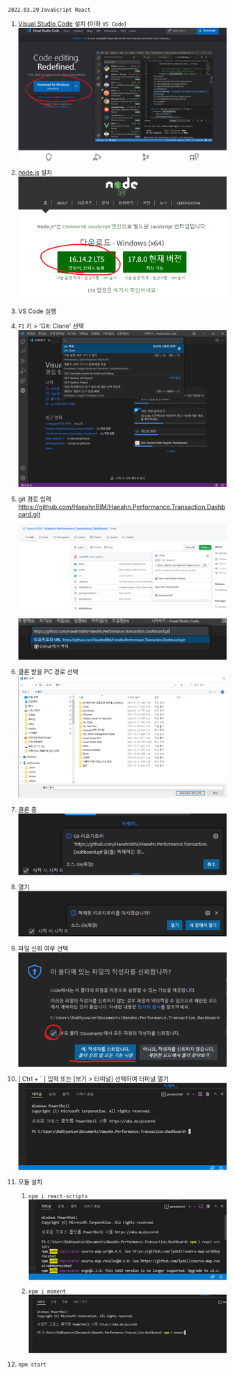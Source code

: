 `2022.03.29`
`JavaScript React`

1. [Visual Studio Code](https://code.visualstudio.com/) 설치 (이하 `VS Code`)  
![](images/20220330-085815.png)

2. [node.js](https://nodejs.org/ko/) 설치  
   ![](images/20220330-093226.png)

3. VS Code 실행
4. `F1` 키 > 'Git: Clone' 선택  
   ![](images/20220330-085936.png)

5. git 경로 입력  
   https://github.com/HaeahnBIM/Haeahn.Performance.Transaction.Dashboard.git  

   ![](images/20220330-090008.png)  

   ![](images/20220330-090126.png)  

6. 클론 받을 PC 경로 선택  
   ![](images/20220330-090200.png)  

7.  클론 중  
   ![](images/20220330-090232.png)

8. 열기
   ![](images/20220330-090251.png)

9. 파일 신뢰 여부 선택  
    ![](images/20220330-090344.png)

10. [ Ctrl + ` ] 입력 또는 [보기 > 터미널] 선택하여 터미널 열기  
    ![](images/20220330-090538.png)

11. 모듈 설치 
    1. `npm i react-scripts`  
    ![](images/20220330-090726.png)  

    2. `npm i moment`  
    ![](images/20220330-090918.png)

12. `npm start`
